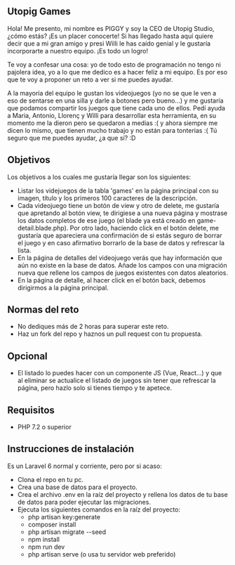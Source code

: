 ## Utopig Games

Hola! Me presento, mi nombre es PIGGY y soy la CEO de Utopig Studio, ¿cómo estás? ¡Es un placer conocerte! Si has llegado hasta aquí quiere decir que a mi gran amigo y presi Willi le has caído genial y le gustaría incorporarte a nuestro equipo. ¡Es todo un logro!

Te voy a confesar una cosa: yo de todo esto de programación no tengo ni pajolera idea, yo a lo que me dedico es a hacer feliz a mi equipo. Es por eso que te voy a proponer un reto a ver si me puedes ayudar.

A la mayoría del equipo le gustan los videojuegos (yo no se que le ven a eso de sentarse en una silla y darle a botones pero bueno...) y me gustaría que podamos compartir los juegos que tiene cada uno de ellos. Pedí ayuda a Maria, Antonio, Llorenç y Willi para desarrollar esta herramienta, en su momento me la dieron pero se quedaron a medias :( y ahora siempre me dicen lo mismo, que tienen mucho trabajo y no están para tonterias :( Tú seguro que me puedes ayudar, ¿a que sí? :D

## Objetivos

Los objetivos a los cuales me gustaría llegar son los siguientes:

- Listar los videjuegos de la tabla 'games' en la página principal con su imagen, título y los primeros 100 caracteres de la descripción.
- Cada videojuego tiene un botón de view y otro de delete, me gustaría que apretando al botón view, te dirigiese a una nueva página y mostrase los datos completos de ese juego (el blade ya está creado en game-detail.blade.php). Por otro lado, haciendo click en el botón delete, me gustaría que apareciera una confirmación de si estás seguro de borrar el juego y en caso afirmativo borrarlo de la base de datos y refrescar la lista.
- En la página de detalles del videojuego verás que hay información que aún no existe en la base de datos. Añade los campos con una migración nueva que rellene los campos de juegos existentes con datos aleatorios.
- En la página de detalle, al hacer click en el botón back, debemos dirigirmos a la página principal.

## Normas del reto

- No dediques más de 2 horas para superar este reto.
- Haz un fork del repo y haznos un pull request con tu propuesta.

## Opcional

- El listado lo puedes hacer con un componente JS (Vue, React...) y que al eliminar se actualice el listado de juegos sin tener que refrescar la página, pero hazlo solo si tienes tiempo y te apetece.

## Requisitos

- PHP 7.2 o superior

## Instrucciones de instalación

Es un Laravel 6 normal y corriente, pero por si acaso:

- Clona el repo en tu pc.
- Crea una base de datos para el proyecto.
- Crea el archivo .env en la raíz del proyecto y rellena los datos de tu base de datos para poder ejecutar las migraciones.
- Ejecuta los siguientes comandos en la raíz del proyecto:
    - php artisan key:generate
    - composer install
    - php artisan migrate --seed
    - npm install
    - npm run dev
    - php artisan serve (o usa tu servidor web preferido)
